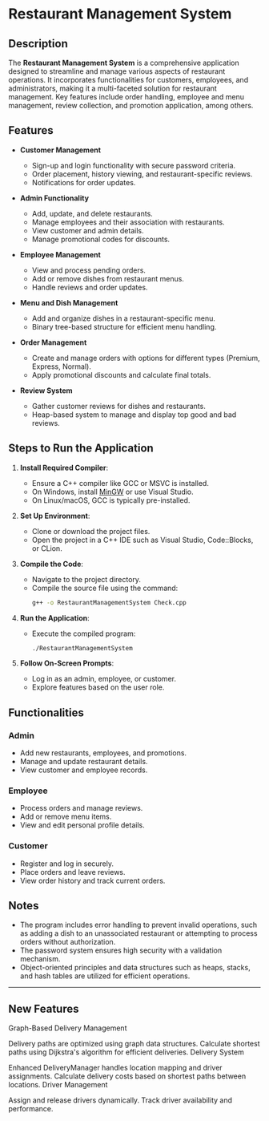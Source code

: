 # Restaurant Management System

## Description
The **Restaurant Management System** is a comprehensive application designed to streamline and manage various aspects of restaurant operations. It incorporates functionalities for customers, employees, and administrators, making it a multi-faceted solution for restaurant management. Key features include order handling, employee and menu management, review collection, and promotion application, among others.

## Features
- **Customer Management**
  - Sign-up and login functionality with secure password criteria.
  - Order placement, history viewing, and restaurant-specific reviews.
  - Notifications for order updates.

- **Admin Functionality**
  - Add, update, and delete restaurants.
  - Manage employees and their association with restaurants.
  - View customer and admin details.
  - Manage promotional codes for discounts.

- **Employee Management**
  - View and process pending orders.
  - Add or remove dishes from restaurant menus.
  - Handle reviews and order updates.

- **Menu and Dish Management**
  - Add and organize dishes in a restaurant-specific menu.
  - Binary tree-based structure for efficient menu handling.

- **Order Management**
  - Create and manage orders with options for different types (Premium, Express, Normal).
  - Apply promotional discounts and calculate final totals.

- **Review System**
  - Gather customer reviews for dishes and restaurants.
  - Heap-based system to manage and display top good and bad reviews.

## Steps to Run the Application
1. **Install Required Compiler**:
   - Ensure a C++ compiler like GCC or MSVC is installed.
   - On Windows, install [MinGW](https://www.mingw.org/) or use Visual Studio.
   - On Linux/macOS, GCC is typically pre-installed.

2. **Set Up Environment**:
   - Clone or download the project files.
   - Open the project in a C++ IDE such as Visual Studio, Code::Blocks, or CLion.

3. **Compile the Code**:
   - Navigate to the project directory.
   - Compile the source file using the command:
     ```bash
     g++ -o RestaurantManagementSystem Check.cpp
     ```

4. **Run the Application**:
   - Execute the compiled program:
     ```bash
     ./RestaurantManagementSystem
     ```

5. **Follow On-Screen Prompts**:
   - Log in as an admin, employee, or customer.
   - Explore features based on the user role.

## Functionalities
### Admin
- Add new restaurants, employees, and promotions.
- Manage and update restaurant details.
- View customer and employee records.

### Employee
- Process orders and manage reviews.
- Add or remove menu items.
- View and edit personal profile details.

### Customer
- Register and log in securely.
- Place orders and leave reviews.
- View order history and track current orders.

## Notes
- The program includes error handling to prevent invalid operations, such as adding a dish to an unassociated restaurant or attempting to process orders without authorization.
- The password system ensures high security with a validation mechanism.
- Object-oriented principles and data structures such as heaps, stacks, and hash tables are utilized for efficient operations.

---

## New Features
Graph-Based Delivery Management

Delivery paths are optimized using graph data structures.
Calculate shortest paths using Dijkstra's algorithm for efficient deliveries.
Delivery System

Enhanced DeliveryManager handles location mapping and driver assignments.
Calculate delivery costs based on shortest paths between locations.
Driver Management

Assign and release drivers dynamically.
Track driver availability and performance.